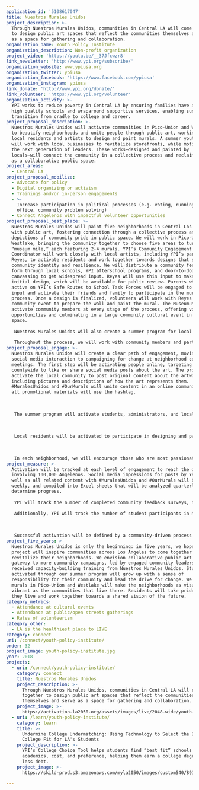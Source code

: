 ```yaml
---
application_id: '5108617047'
title: Nuestros Murales Unidos
project_description: >-
  Through Nuestros Murales Unidos, communities in Central LA will come together
  to design public art spaces that reflect the communities themselves and serve
  as a space for gathering and collaboration.
organization_name: Youth Policy Institute
organization_description: Non-profit organization
project_video: 'https://youtu.be/__37Jfcwzr8'
link_newsletter: 'http://www.ypi.org/subscribe/'
organization_website: www.ypiusa.org
organization_twitter: ypiusa
organization_facebook: 'https://www.facebook.com/ypiusa'
organization_instagram: ypiusa
link_donate: 'http://www.ypi.org/donate/'
link_volunteer: 'https://www.ypi.org/volunteer'
organization_activity: >-
  YPI works to reduce poverty in Central LA by ensuring families have access to
  high quality schools and wraparound supportive services, enabling successful
  transition from cradle to college and career.
project_proposal_description: >-
  Nuestros Murales Unidos will activate communities in Pico-Union and Westlake
  to beautify neighborhoods and unite people through public art, working with
  local residents and artists to design and paint murals. A summer youth program
  will work with local businesses to revitalize storefronts, while motivating
  the next generation of leaders. These works—designed and painted by
  locals—will connect the community in a collective process and reclaim streets
  as a collaborative public space.
project_areas:
  - Central LA
project_proposal_mobilize:
  - Advocate for policy
  - Digital organizing or activism
  - Trainings and/or in-person engagements
  - >-
    Increase participation in political processes (e.g. voting, running for
    office, community problem solving)
  - Connect Angelenos with impactful volunteer opportunities
project_proposal_best_place: >-
  Nuestros Murales Unidos will paint five neighborhoods in Central Los Angeles
  with public art, fostering connection through a collective process and
  depictions of community pride in public space. We will work in Pico-Union and
  Westlake, bringing the community together to choose five areas to turn into a
  “museum mile,” each featuring 2-4 murals. YPI’s Community Engagement
  Coordinator will work closely with local artists, including YPI’s partner Juan
  Reyes, to activate residents and work together towards designs that showcase
  community identity and resilience. We will distribute a community feedback
  form through local schools, YPI afterschool programs, and door-to-door
  canvassing to get widespread input. Reyes will use this input to make an
  initial design, which will be available for public review. Parents who are
  active on YPI’s Safe Routes to School Task Forces will be engaged to give
  input and activate their friends and family to participate in the mural
  process. Once a design is finalized, volunteers will work with Reyes at a
  community event to prepare the wall and paint the mural. The Museum Miles will
  activate community members at every stage of the process, offering volunteer
  opportunities and culminating in a large community cultural event in a public
  space.
   
   Nuestros Murales Unidos will also create a summer program for local students to participate in beautification. The program will be run by the Community Engagement Coordinator and held each weekday for an hour. Students will work with local businesses to talk about the appearance of their storefront, offering to repaint shabby exterior walls with simple designs or place decorated potted plants outside. The summer program will activate the next generation of community leaders, empowering students with a sense of responsibility to their community and the tools to take action. Parents and community members will be encouraged to help with designing and creating these smaller works.
   
   Throughout the process, we will work with community members and partner organizations to kick off a social media campaign using the artworks as a focal point for community pride. #MuralesUnidos and #OurMurals will give this project a unified online presence, and carry connections created through the design process online. Angelenos across the city will be connected to the art through Facebook, Instagram, and Twitter, and encouraged to start similar projects in their own communities. By offering meaningful volunteer opportunities and cultural events in community spaces, YPI hopes to provide resources for these communities to come together and create something that truly represents them. The collaborative murals will serve as a visual representation of the community’s pride and resilience, as well as the power of collective action. These works—chosen, designed, and painted by locals—will reclaim streets as a collaborative public space, a canvas for public engagement led by a new generation of community leaders.
project_proposal_engage: >-
  Nuestros Murales Unidos will create a clear path of engagement, moving from
  social media interaction to campaigning for change at neighborhood council
  meetings. The first step will be activating people online, targeting Angelenos
  countywide to like or share social media posts about the art. The project will
  activate the local community to post original content about the artworks,
  including pictures and descriptions of how the art represents them.
  #MuralesUnidos and #OurMurals will unite content in an online community, and
  all promotional materials will use the hashtag.
   
   
   
   The summer program will activate students, administrators, and local business owners, creating partnerships for neighborhood beautification. Business owners will be key stakeholders, and encouraged to engage in other aspects of the project.
   
   
   
   Local residents will be activated to participate in designing and painting the murals. Bilingual forms will be sent out to students and families, and staff will canvas to widen the project’s reach. This process will emphasize community ownership of the project, and lead to large volunteer turnout at mural creation events.
   
   
   
   In each neighborhood, we will encourage those who are most passionate to join together in a Task Force that will canvas for community input, rally friends and family to attend events, and campaign for any needed City approval. The Task Force will receive capacity-building training to attend neighborhood council meetings and lead the charge for change.
project_measure: >-
  Activation will be tracked at each level of engagement to reach the goal of
  involving 100,000 Angelenos. Social media impressions for posts by YPI, as
  well as all related content with #MuralesUnidos and #OurMurals will be tracked
  weekly, and compiled into Excel sheets that will be analyzed quarterly to
  determine progress.
   
   YPI will track the number of completed community feedback surveys, flyers given to students and families, and community members volunteering at mural events. These numbers will be analyzed in quarterly STAT Reports that track progress towards annual outcomes. Nuestros Murales Unidos will aim to reach 100 community members through canvassing, give flyers to 400 students, and engage 100 volunteers in each area.
   
   Additionally, YPI will track the number of student participants in Nuestros Murales Unidos summer program through enrollment forms, with a goal of enrolling 100 students over two years. Students will activate business owners, whose activation will be tracked by the Community Engagement Coordinator. The Community Engagement Coordinator will also be responsible for tracking the number of community members activated in each Task Force, with a goal of 20 community members in total.
   
   
   
   Successful activation will be defined by a community-driven process and murals made by and for local residents. Our vision of success also includes a widespread social media campaign that will activate Angelenos across the county to reach the goal of engaging 100,000 people.
project_five_years: >-
  Nuestros Murales Unidos is only the beginning: in five years, we hope this
  project will inspire communities across Los Angeles to come together and
  revitalize their neighborhoods. We envision collaborative public art as a
  gateway to more community campaigns, led by engaged community leaders who
  received capacity-building training from Nuestros Murales Unidos. Students
  activated through our summer program will grow up with a sense of
  responsibility for their community and lead the drive for change. We hope that
  murals in Pico-Union and Westlake will make the neighborhoods as visually
  vibrant as the communities that live there. Residents will take pride in where
  they live and work together towards a shared vision of the future.
category_metrics:
  - Attendance at cultural events
  - Attendance at public/open streets gatherings
  - Rates of volunteerism
category_other:
  - LA is the healthiest place to LIVE
category: connect
uri: /connect/youth-policy-institute/
order: 32
project_image: youth-policy-institute.jpg
year: 2018
projects:
  - uri: /connect/youth-policy-institute/
    category: connect
    title: Nuestros Murales Unidos
    project_description: >-
      Through Nuestros Murales Unidos, communities in Central LA will come
      together to design public art spaces that reflect the communities
      themselves and serve as a space for gathering and collaboration.
    project_image: >-
      https://activation.la2050.org/assets/images/live/2048-wide/youth-policy-institute.jpg
  - uri: /learn/youth-policy-institute/
    category: learn
    title: >-
      Undermine College Undermatching: Using Technology to Select the Best
      College Fit for LA's Students
    project_description: >-
      YPI’s College Choice Tool helps students find “best fit” schools for
      academics, cost, and preference, helping them earn a college degree with
      less debt.
    project_image: >-
      https://skild-prod.s3.amazonaws.com/myla2050/images/custom540/8915786065741-team91.jpg

---
```

